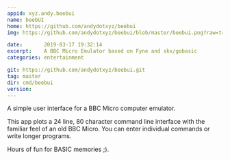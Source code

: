 ```yaml
---
appid: xyz.andy.beebui
name: beebUI
home: https://github.com/andydotxyz/beebui
img: https://github.com/andydotxyz/beebui/blob/master/beebui.png?raw=true

date:       2019-03-17 19:32:14
excerpt:    A BBC Micro Emulator based on Fyne and skx/gobasic
categories: entertainment

git: https://github.com/andydotxyz/beebui.git
tag: master
dir: cmd/beebui
version: 
---
```


A simple user interface for a BBC Micro computer emulator.

This app plots a 24 line, 80 character command line interface with the familiar
feel of an old BBC Micro. You can enter individual commands or write longer programs.

Hours of fun for BASIC memories ;).
